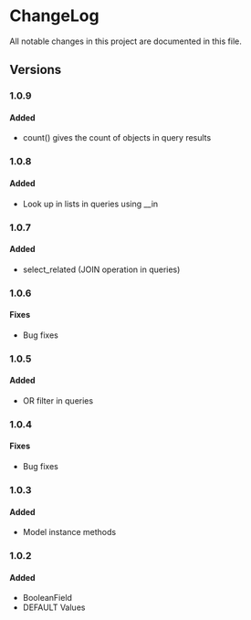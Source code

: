 # ChangeLog

All notable changes in this project are documented in this file.

## Versions

### 1.0.9

#### Added

- count() gives the count of objects in query results


### 1.0.8

#### Added

- Look up in lists in queries using __in


### 1.0.7

#### Added

- select_related (JOIN operation in queries)


### 1.0.6

#### Fixes

- Bug fixes


### 1.0.5

#### Added

- OR filter in queries


### 1.0.4

#### Fixes

- Bug fixes


### 1.0.3

#### Added

- Model instance methods


### 1.0.2

#### Added

- BooleanField
- DEFAULT Values